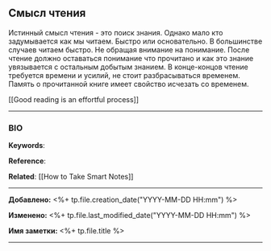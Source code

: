 ## Смысл чтения
Истинный смысл чтения - это поиск знания. Однако мало кто задумывается как мы читаем. Быстро или основательно. В большинстве случаев читаем быстро. Не обращая внимание на понимание. После чтение должно оставаться понимание что прочитано и как это знание увязывается с остальным добытым знанием. В конце-концов чтение требуется времени и усилий, не стоит разбрасываться временем. Память о прочитанной книге имеет свойство исчезать со временем.

[[Good reading is an effortful process]]

---
### BIO
**Keywords**:

**Reference**: 

**Related**:
[[How to Take Smart Notes]]

---
      

**Добавлено:** <%+ tp.file.creation_date("YYYY-MM-DD HH:mm") %>

**Изменено:** <%+ tp.file.last_modified_date("YYYY-MM-DD HH:mm") %>

**Имя заметки:** <%+ tp.file.title %>

---
